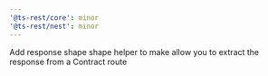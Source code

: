 ```yaml
---
'@ts-rest/core': minor
'@ts-rest/nest': minor
---
```


Add response shape shape helper to make allow you to extract the response from a Contract route
